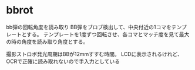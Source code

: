 # bbrot

bb弾の回転角度を読み取り
BB弾をブロブ検出して、中央付近の1コマをテンプレートとする。
テンプレートを1度ずつ回転させ、各コマとマッチ度を見て最大の時の角度を読み取り角度とする。

撮影ストロボ発光周期はBBが12mmすすむ時間。
LCDに表示されるけれど、OCRで正確に読み取れないので手入力としている
